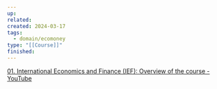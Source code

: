 ```yaml
---
up: 
related: 
created: 2024-03-17
tags:
  - domain/ecomoney
type: "[[Course]]"
finished:
---
```

[01. International Economics and Finance (IEF): Overview of the course - YouTube](https://www.youtube.com/watch?v=f0ZVKY360aI&list=PL9aqlRevPSRAjW39L-AFgVZhf9t4A6F62)